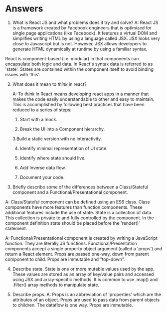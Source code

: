# Answers

1.  What is React JS and what problems does it try and solve?
  A:  React JS is a framework created by Facebook engineers that is optimized for single page applications (like Facebook).  It features a virtual DOM and simplifies writing HTML by using a language called JSX.  JSX looks very close to Javascript but is not.  However, JSX allows developers to generate HTML dynamically at runtime by using a familiar syntax.

  React is component-based (i.e. modular) in that components can encapsulate both logic and data.  In React's syntax data is referred to as 'state'.  States are contained within the component itself to avoid binding issues with 'this'.

2.  What does it mean to _think_ in react?  

    A:  To _think_ in React means developing react apps in a manner that makes the code easily understandable to other and easy to maintain.  This is accomplished by following best practices that have been reduced to a series of steps:

    1. Start with a mock.

    2. Break the UI into a Component hierarchy.

    3.Build a static version with no interactivity.

    4. Identify minimal representation of UI state.

    5.  Identify where state should live.

    6. Add Inverse data flow.

    7.  Document your code.

3.  Briefly describe some of the differences between a Class/Stateful component and a Functional/Presentational component.

  A: Class/Stateful component can be defined using an ES6 class.  Class components have more features than function components.  These additional features include the use of state.  State is a collection of data.  This collection is private to and fully controlled by the component.  In the component definition state should be placed before the 'render()' statement.

  A: Functional/Presentational component is created by writing a JavaScript function.  They are literally JS functions.  Functional/Presentation components accept a single property object argument (called a 'props') and return a React element.  Props are passed one-way, down from parent component to child.  Props are immutable and "top-down".



4.  Describe state.
    State is one or more mutable values used by the app.  These values are stored as an array of key/value pairs and accessed using JSX and array-specific methods.  It is common to use .map() and .filter() array methods to manipulate state.

5.  Describe props.
  A: Props is an abbreviation of 'properties' which are the attributes of an object.  Props are used to pass data from parent objects to children.  The dataflow is one way.  Props are immutable.  

